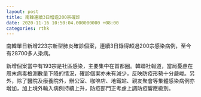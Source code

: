 ```yaml
---
layout: post
title: 南韓連續3日增逾200宗確診
date: 2020-11-16 10:50:04.000000000 +08:00
categories: rthk
---
```


南韓單日新增223宗新型肺炎確診個案，連續3日錄得超過200宗感染病例，至今有28700多人染病。

新增個案當中有193宗是社區感染，主要集中在首都圈。韓聯社報道，當局憂慮在周末病毒檢測數量下降的情況，確診個案亦未有減少，反映防疫形勢十分嚴峻。另外，除了醫院及療養院外，辦公室、咖啡店、地鐵站、親友聚會等集體感染病例亦增加，加上境外輸入病例持續上升，防疫部門正考慮上調防疫響應級別。
